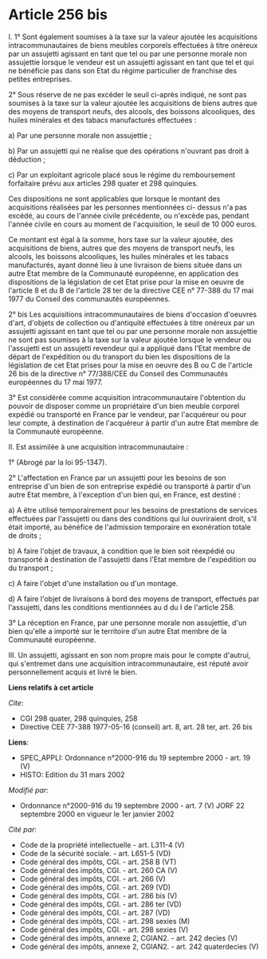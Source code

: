 # Article 256 bis

I. 1° Sont également soumises à la taxe sur la valeur ajoutée les acquisitions intracommunautaires de biens meubles corporels
effectuées à titre onéreux par un assujetti agissant en tant que tel ou par une personne morale non assujettie lorsque le
vendeur est un assujetti agissant en tant que tel et qui ne bénéficie pas dans son Etat du régime particulier de franchise
des petites entreprises.

2° Sous réserve de ne pas excéder le seuil ci-après indiqué, ne sont pas soumises à la taxe sur la valeur ajoutée les
acquisitions de biens autres que des moyens de transport neufs, des alcools, des boissons alcooliques, des huiles minérales
et des tabacs manufacturés effectuées :

a) Par une personne morale non assujettie ;

b) Par un assujetti qui ne réalise que des opérations n'ouvrant pas droit à déduction ;

c) Par un exploitant agricole placé sous le régime du remboursement forfaitaire prévu aux articles 298 quater et 298
quinquies.

Ces dispositions ne sont applicables que lorsque le montant des acquisitions réalisées par les personnes mentionnées ci-
dessus n'a pas excédé, au cours de l'année civile précédente, ou n'excède pas, pendant l'année civile en cours au moment de
l'acquisition, le seuil de 10 000 euros.

Ce montant est égal à la somme, hors taxe sur la valeur ajoutée, des acquisitions de biens, autres que des moyens de
transport neufs, les alcools, les boissons alcooliques, les huiles minérales et les tabacs manufacturés, ayant donné lieu à
une livraison de biens située dans un autre Etat membre de la Communauté européenne, en application des dispositions de la
législation de cet Etat prise pour la mise en oeuvre de l'article 8 et du B de l'article 28 ter de la directive CEE n° 77-388
du 17 mai 1977 du Conseil des communautés européennes.

2° bis Les acquisitions intracommunautaires de biens d'occasion d'oeuvres d'art, d'objets de collection ou d'antiquité
effectuées à titre onéreux par un assujetti agissant en tant que tel ou par une personne morale non assujettie ne sont pas
soumises à la taxe sur la valeur ajoutée lorsque le vendeur ou l'assujetti est un assujetti revendeur qui a appliqué dans
l'Etat membre de départ de l'expédition ou du transport du bien les dispositions de la législation de cet Etat prises pour la
mise en oeuvre des B ou C de l'article 26 bis de la directive n° 77/388/CEE du Conseil des Communautés européennes du 17 mai
1977.

3° Est considérée comme acquisition intracommunautaire l'obtention du pouvoir de disposer comme un propriétaire d'un bien
meuble corporel expédié ou transporté en France par le vendeur, par l'acquéreur ou pour leur compte, à destination de
l'acquéreur à partir d'un autre Etat membre de la Communauté européenne.

II. Est assimilée à une acquisition intracommunautaire :

1° (Abrogé par la loi 95-1347).

2° L'affectation en France par un assujetti pour les besoins de son entreprise d'un bien de son entreprise expédié ou
transporté à partir d'un autre Etat membre, à l'exception d'un bien qui, en France, est destiné :

a) A être utilisé temporairement pour les besoins de prestations de services effectuées par l'assujetti ou dans des
conditions qui lui ouvriraient droit, s'il était importé, au bénéfice de l'admission temporaire en exonération totale de
droits ;

b) A faire l'objet de travaux, à condition que le bien soit réexpédié ou transporté à destination de l'assujetti dans l'Etat
membre de l'expédition ou du transport ;

c) A faire l'objet d'une installation ou d'un montage.

d) A faire l'objet de livraisons à bord des moyens de transport, effectués par l'assujetti, dans les conditions mentionnées
au d du I de l'article 258.

3° La réception en France, par une personne morale non assujettie, d'un bien qu'elle a importé sur le territoire d'un autre
Etat membre de la Communauté européenne.

III. Un assujetti, agissant en son nom propre mais pour le compte d'autrui, qui s'entremet dans une acquisition
intracommunautaire, est réputé avoir personnellement acquis et livré le bien.

**Liens relatifs à cet article**

_Cite_:

  - CGI 298 quater, 298 quinquies, 258
  - Directive CEE 77-388 1977-05-16 (conseil) art. 8, art. 28 ter, art. 26 bis

**Liens**:

  - SPEC_APPLI: Ordonnance n°2000-916 du 19 septembre 2000 - art. 19 (V)
  - HISTO: Edition du 31 mars 2002

_Modifié par_:

  - Ordonnance n°2000-916 du 19 septembre 2000 - art. 7 (V) JORF 22 septembre 2000 en vigueur le 1er janvier 2002

_Cité par_:

  - Code de la propriété intellectuelle - art. L311-4 (V)
  - Code de la sécurité sociale. - art. L651-5 (VD)
  - Code général des impôts, CGI. - art. 258 B (VT)
  - Code général des impôts, CGI. - art. 260 CA (V)
  - Code général des impôts, CGI. - art. 266 (V)
  - Code général des impôts, CGI. - art. 269 (VD)
  - Code général des impôts, CGI. - art. 286 bis (V)
  - Code général des impôts, CGI. - art. 286 ter (VD)
  - Code général des impôts, CGI. - art. 287 (VD)
  - Code général des impôts, CGI. - art. 298 sexies (M)
  - Code général des impôts, CGI. - art. 298 sexies (V)
  - Code général des impôts, annexe 2, CGIAN2. - art. 242 decies (V)
  - Code général des impôts, annexe 2, CGIAN2. - art. 242 quaterdecies (V)

